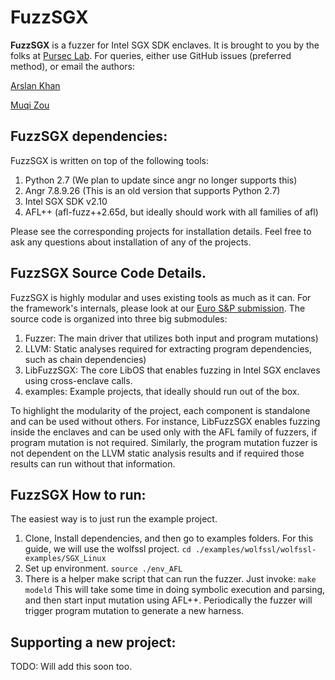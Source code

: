 # FuzzSGX
**FuzzSGX** is a fuzzer for Intel SGX SDK enclaves. It is brought to you by the folks at [Pursec Lab](https://pursec.cs.purdue.edu/). For queries, either use GitHub issues (preferred method), or email the authors: 

[Arslan Khan](mailto:khan253@purdue.edu?subject=[GitHub]%20Source%20Han%20Sans)

[Muqi Zou](mailto:zou116@purdue.edu?subject=[GitHub]%20Source%20Han%20Sans)


## FuzzSGX dependencies:
FuzzSGX is written on top of the following tools:
1. Python 2.7 (We plan to update since angr no longer supports this)
2. Angr 7.8.9.26 (This is an old version that supports Python 2.7)
3. Intel SGX SDK v2.10
4. AFL++ (afl-fuzz++2.65d, but ideally should work with all families of afl)

Please see the corresponding projects for installation details. Feel free to ask any questions about installation of any of the projects.

## FuzzSGX Source Code Details.
FuzzSGX is highly modular and uses existing tools as much as it can. For the framework's internals, please look at our [Euro S&P submission](https://ieeexplore.ieee.org/document/10190488). The source code is organized into three big submodules:

1. Fuzzer: The main driver that utilizes both input and program mutations)
2. LLVM: Static analyses required for extracting program dependencies, such as chain dependencies)
3. LibFuzzSGX: The core LibOS that enables fuzzing in Intel SGX enclaves using cross-enclave calls.
4. examples: Example projects, that ideally should run out of the box. 

To highlight the modularity of the project, each component is standalone and can be used without others. For instance, LibFuzzSGX enables fuzzing inside the enclaves and can be used only with the AFL family of fuzzers, if program mutation is not required. Similarly, the program mutation fuzzer is not dependent on the LLVM static analysis results and if required those results can run without that information. 

## FuzzSGX How to run:
The easiest way is to just run the example project. 
1. Clone, Install dependencies, and then go to examples folders. For this guide, we will use the wolfssl project.
  ```cd ./examples/wolfssl/wolfssl-examples/SGX_Linux```
2. Set up environment.
   ``` source ./env_AFL  ```
3. There is a helper make script that can run the fuzzer. Just invoke:
   ``` make modeld ```
   This will take some time in doing symbolic execution and parsing, and then start input mutation using AFL++. Periodically the fuzzer will trigger program mutation to generate a new harness. 


## Supporting a new project:
TODO: Will add this soon too. 


